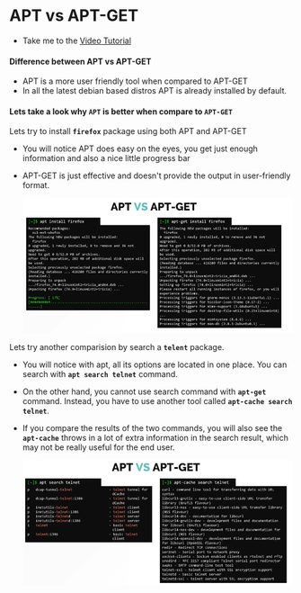# APT vs APT-GET

- Take me to the [Video Tutorial](https://kodekloud.com/courses/873064/lectures/17074428)

#### Difference between APT vs APT-GET
- APT is a more user friendly tool when compared to APT-GET
- In all the latest debian based distros APT is already installed by default.

#### Lets take a look why **`APT`** is better when compare to **`APT-GET`**

Lets try to install **`firefox`** package using both APT and APT-GET
- You will notice APT does easy on the eyes, you get just enough information and also a nice little progress bar
- APT-GET is just effective and doesn't provide the output in user-friendly format.

  ![apt-vs-apt-get](../../images/apt-vs-apt-get.PNG)
 
Lets try another comparision by search a **`telent`** package.
- You will notice with apt, all its options are located in one place. You can search with **`apt search telnet`** command.
- On the other hand, you cannot use search command with **`apt-get`** command. Instead, you have to use another tool called **`apt-cache search telnet`**.
- If you compare the results of the two commands, you will also see the **`apt-cache`** throws in a lot of extra information in the search result, which may not be really useful for the end user.

  ![apt-vs-apt-get1](../../images/apt-vs-apt-get1.PNG)
 
